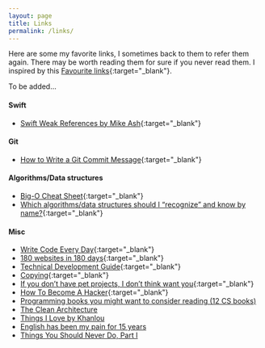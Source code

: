 ```yaml
---
layout: page
title: Links
permalink: /links/
---
```


Here are some my favorite links, I sometimes back to them to refer them again. There may be worth reading them for sure if you never read them. I inspired by this [Favourite links](http://szulctomasz.com/favourite-links.html){:target="_blank"}.

To be added...

#### Swift
- [Swift Weak References by Mike Ash](https://www.mikeash.com/pyblog/friday-qa-2015-12-11-swift-weak-references.html){:target="_blank"}

#### Git
- [How to Write a Git Commit Message](http://chris.beams.io/posts/git-commit/){:target="_blank"}

#### Algorithms/Data structures
- [Big-O Cheat Sheet](http://bigocheatsheet.com/){:target="_blank"}
- [Which algorithms/data structures should I “recognize” and know by name?](http://programmers.stackexchange.com/a/155649/225558){:target="_blank"}

#### Misc
- [Write Code Every Day](http://ejohn.org/blog/write-code-every-day/){:target="_blank"}
- [180 websites in 180 days](https://jenniferdewalt.com/){:target="_blank"}
- [Technical Development Guide](https://www.google.com/about/careers/students/guide-to-technical-development.html){:target="_blank"}
- [Copying](http://robnapier.net/copying){:target="_blank"}
- [If you don’t have pet projects, I don’t think want you](https://ayende.com/blog/90113/if-you-dont-have-pet-projects-i-dont-think-i-want-you){:target="_blank"}  
- [How To Become A Hacker](http://www.catb.org/~esr/faqs/hacker-howto.html){:target="_blank"}  
- [Programming books you might want to consider reading (12 CS books)](http://danluu.com/programming-books/)
- [The Clean Architecture](https://8thlight.com/blog/uncle-bob/2012/08/13/the-clean-architecture.html)
- [Things I Love by Khanlou](http://khanlou.com/love/)
- [English has been my pain for 15 years](http://antirez.com/news/61)
- [Things You Should Never Do, Part I](https://www.joelonsoftware.com/2000/04/06/things-you-should-never-do-part-i/)
